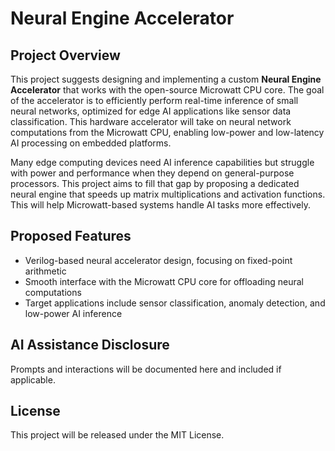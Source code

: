 # Neural Engine Accelerator

## Project Overview
This project suggests designing and implementing a custom **Neural Engine Accelerator** that works with the open-source Microwatt CPU core. The goal of the accelerator is to efficiently perform real-time inference of small neural networks, optimized for edge AI applications like sensor data classification. This hardware accelerator will take on neural network computations from the Microwatt CPU, enabling low-power and low-latency AI processing on embedded platforms.

Many edge computing devices need AI inference capabilities but struggle with power and performance when they depend on general-purpose processors. This project aims to fill that gap by proposing a dedicated neural engine that speeds up matrix multiplications and activation functions. This will help Microwatt-based systems handle AI tasks more effectively.

## Proposed Features
- Verilog-based neural accelerator design, focusing on fixed-point arithmetic  
- Smooth interface with the Microwatt CPU core for offloading neural computations  
- Target applications include sensor classification, anomaly detection, and low-power AI inference   

## AI Assistance Disclosure
Prompts and interactions will be documented here and included if applicable.

## License
This project will be released under the MIT License.
